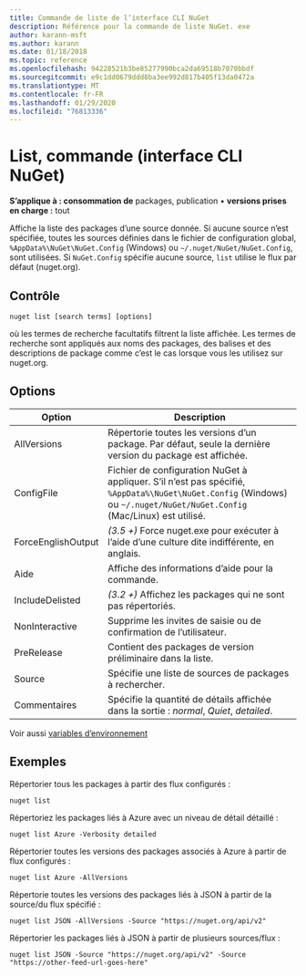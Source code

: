 ```yaml
---
title: Commande de liste de l’interface CLI NuGet
description: Référence pour la commande de liste NuGet. exe
author: karann-msft
ms.author: karann
ms.date: 01/18/2018
ms.topic: reference
ms.openlocfilehash: 94228521b3be85277990bca2da69518b7070bbdf
ms.sourcegitcommit: e9c1dd0679ddd8ba3ee992d817b405f13da0472a
ms.translationtype: MT
ms.contentlocale: fr-FR
ms.lasthandoff: 01/29/2020
ms.locfileid: "76813336"
---
```

# <a name="list-command-nuget-cli"></a>List, commande (interface CLI NuGet)

**S’applique à : consommation de** packages, publication &bullet; **versions prises en charge :** tout

Affiche la liste des packages d’une source donnée. Si aucune source n’est spécifiée, toutes les sources définies dans le fichier de configuration global, `%AppData%\NuGet\NuGet.Config` (Windows) ou `~/.nuget/NuGet/NuGet.Config`, sont utilisées. Si `NuGet.Config` spécifie aucune source, `list` utilise le flux par défaut (nuget.org).

## <a name="usage"></a>Contrôle

```cli
nuget list [search terms] [options]
```

où les termes de recherche facultatifs filtrent la liste affichée. Les termes de recherche sont appliqués aux noms des packages, des balises et des descriptions de package comme c’est le cas lorsque vous les utilisez sur nuget.org.

## <a name="options"></a>Options

| Option | Description |
| --- | --- |
| AllVersions | Répertorie toutes les versions d’un package. Par défaut, seule la dernière version du package est affichée. |
| ConfigFile | Fichier de configuration NuGet à appliquer. S’il n’est pas spécifié, `%AppData%\NuGet\NuGet.Config` (Windows) ou `~/.nuget/NuGet/NuGet.Config` (Mac/Linux) est utilisé.|
| ForceEnglishOutput | *(3.5 +)* Force nuget.exe pour exécuter à l’aide d’une culture dite indifférente, en anglais. |
| Aide | Affiche des informations d’aide pour la commande. |
| IncludeDelisted | *(3.2 +)* Affichez les packages qui ne sont pas répertoriés. |
| NonInteractive | Supprime les invites de saisie ou de confirmation de l’utilisateur. |
| PreRelease | Contient des packages de version préliminaire dans la liste. |
| Source | Spécifie une liste de sources de packages à rechercher. |
| Commentaires | Spécifie la quantité de détails affichée dans la sortie : *normal*, *Quiet*, *detailed*. |

Voir aussi [variables d’environnement](cli-ref-environment-variables.md)

## <a name="examples"></a>Exemples

Répertorier tous les packages à partir des flux configurés :
```
nuget list
```
Répertoriez les packages liés à Azure avec un niveau de détail détaillé :
```
nuget list Azure -Verbosity detailed
```
Répertorier toutes les versions des packages associés à Azure à partir de flux configurés :
```
nuget list Azure -AllVersions
```
Répertorie toutes les versions des packages liés à JSON à partir de la source/du flux spécifié :
```
nuget list JSON -AllVersions -Source "https://nuget.org/api/v2"
```
Répertorier les packages liés à JSON à partir de plusieurs sources/flux :
```
nuget list JSON -Source "https://nuget.org/api/v2" -Source "https://other-feed-url-goes-here"
```

